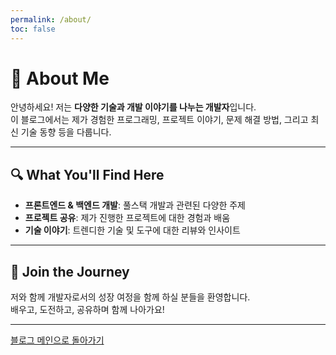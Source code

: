 ```yaml
---
permalink: /about/
toc: false
---
```


# 👋 About Me

안녕하세요! 저는 **다양한 기술과 개발 이야기를 나누는 개발자**입니다.  
이 블로그에서는 제가 경험한 프로그래밍, 프로젝트 이야기, 문제 해결 방법, 그리고 최신 기술 동향 등을 다룹니다.

---

## 🔍 What You'll Find Here

- **프론트엔드 & 백엔드 개발**: 풀스택 개발과 관련된 다양한 주제
- **프로젝트 공유**: 제가 진행한 프로젝트에 대한 경험과 배움
- **기술 이야기**: 트렌디한 기술 및 도구에 대한 리뷰와 인사이트

---

## 🚀 Join the Journey

저와 함께 개발자로서의 성장 여정을 함께 하실 분들을 환영합니다.  
배우고, 도전하고, 공유하며 함께 나아가요!

---

[블로그 메인으로 돌아가기](https://lyaesley.github.io/)


[//]: # (기본기에 집중하며 클린코드를 실천하기 위해 노력하는 8년 차 개발자입니다.  )
[//]: # (비효율적인 프로세스를 리팩토링하여 개선하고 팀원들의 업무 효율이 향상됐을 때 뿌듯함을 느낍니다.)
[//]: # (깊이 있고 내공 있는 프로그래머가 되어보자)
